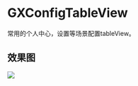 # GXConfigTableView
常用的个人中心，设置等场景配置tableView。

效果图
--
<p align="left">
<img src="https://github.com/gsyhei/GXConfigTableViewVC/blob/main/GXConfigTableViewVCSample.png">
</p>
